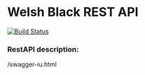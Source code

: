 # Welsh Black REST API
[![Build Status](https://circleci.com/gh/mysior103/welsh-black-restapi.svg?style=shield&circle-token=:circle-token)](https://circleci.com/gh/mysior103/welsh-black-restapi)
### RestAPI description:
/swagger-iu.html